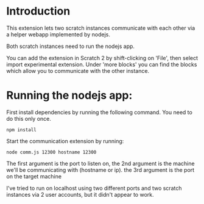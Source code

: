 # Introduction

This extension lets two scratch instances communicate with each other via a helper webapp implemented by nodejs.

Both scratch instances need to run the nodejs app.

You can add the extension in Scratch 2 by shift-clicking on 'File',
then select import experimental extension. Under 'more blocks' you can find the blocks which allow you to communicate with the other instance.

# Running the nodejs app:

First install dependencies by running the following command. You need to do this only once.

    npm install

Start the communication extension by running:

    node comm.js 12300 hostname 12300 

The first argument is the port to listen on,
the 2nd argument is the machine we'll be communicating with (hostname or ip).
the 3rd argument is the port on the target machine

I've tried to run on localhost using two different ports and two scratch instances via 2 user accounts, but it didn't appear to work.

